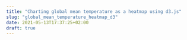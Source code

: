 ```yaml
---
title: "Charting global mean temperature as a heatmap using d3.js"
slug: "global_mean_temperature_heatmap_d3"
date: 2021-05-13T17:37:25+02:00
draft: true
---
```


<script src="https://d3js.org/d3.v6.min.js"></script>

<link rel="stylesheet" href="/css/heatmap.css">

<div id=container align="center"></div>

<script src="/js/heatmap.js"></script>


